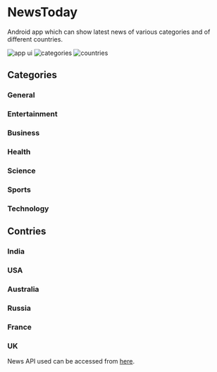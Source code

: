 # NewsToday
Android app which can show latest news of various categories and of different countries.

![app ui](https://github.com/pebblestack/NewsToday/blob/main/Assets/Screenshots/Screenshot_20210416_152353.jpg)
![categories](https://github.com/pebblestack/NewsToday/blob/main/Assets/Screenshots/Screenshot_20210416_152413.jpg)
![countries](https://github.com/pebblestack/NewsToday/blob/main/Assets/Screenshots/Screenshot_20210416_152455.jpg)

## Categories
### General
### Entertainment
### Business
### Health
### Science
### Sports
### Technology

## Contries
### India
### USA
### Australia
### Russia
### France
### UK

News API used can be accessed from [here](https://saurav.tech/NewsAPI/).
